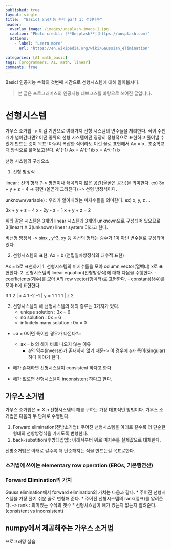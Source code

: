 ```yaml
---
published: true
layout: single
title:  "Basic! 인공지능 수학 part 1: 선형대수"
header:
  overlay_image: /images/unsplash-image-1.jpg
  caption: "Photo credit: [**Unsplash**](https://unsplash.com)"
  actions:
    - label: "Learn more"
      url: "https://en.wikipedia.org/wiki/Gaussian_elimination"
      
categories: [AI math_basic]
tags: [programmers, AI, math, linear]
comments: true
---
```


Basic! 인공지능 수학의 첫번째 시간으로 선형시스템에 대해 알아봅시다.  

> 본 글은 프로그래머스의 인공지능 데브코스를 
> 바탕으로 쓰여진 글입니다.

# 선형시스템
가우스 소거법 -> 이걸 기반으로 여러가지 선형 시스템의 변수들을 처리한다. 
식이 수천개가 넘어간다면? 
어떤 종류의 선형 시스템이던 굉장히 정형적으로 표현하고 풀어낼 수 있게 만드는 것이 목표!
아무리 복잡한 식이라도 이런 꼴로 표현해서 Ax = b , 초중학교때 방식으로 풀어보고싶다.
A^(-1) Ax = A^(-1)b
x = A^(-1) b

선형 시스템의 구성요소 

1. 선형 방정식

linear : 선의 형태 ?-> 평면이나 왜곡되지 않은 공간(올곧은 공간)을 의미한다. 
ex) 3x + y + z = 4 -> 평면 (올곧게 그려진다) -> 선형 방정식이다. 

unknown(variable) : 우리가 알아내려는 미지수들을 의미한다. ex) x, y, z ...

3x + y + z = 4
x - 2y - z = 1
x + y + z = 2

위와 같은 시스템은 3개의 linear 시스템과 3개의 unknown으로 구성되어 있으므로
3(linear) X 3(unknown) linear system 이라고 한다. 

비선형 방정식 -> sinx , y^3, xy 등 곡선의 형태는 승수가 1이 아닌 변수들로 구성되어 있다. 

2. 선형시스템의 표현: Ax = b (연립일차방정식의 대수적 표현)

Ax = b로 표현하기
    1. 선형시스템의 미지수들을 모아 column vector(열벡터) x로 표현한다. 
    2. 선형시스템의 linear equation(선형방정식)에 대해 다음을 수행한다. 
        - coefficients(계수)를 모아 A의 row vector(행벡터)로 표현한다. 
        - constant(상수)를 모아 b에 표현한다. 
    
3  1  2 | x     4
1 -2 -1 | y  =  1
1  1  1 | z     2
 

3. 선형시스템의 해 
선형시스템의 해의 종류는 3가지가 있다. 
    * unique solution : 3x = 6
    * no solution : 0x = 6
    * infinitely many solution : 0x = 0

* ~a = 0이면 특이한 경우가 나온다?~ 
    * ax = b 의 해가 바로 나오지 않는 이유
        * a의 역수(inverse)가 존재하지 않기 때문-> 이 경우에 a가 특이(singular)하다 이야기 한다. 

* 해가 존재하면 선형시스템이 consistent 하다고 한다. 
* 해가 없으면 선형시스템이 inconsistent 하다고 한다.  


## 가우스 소거법

가우스 소거법은 m X n 선형시스템의 해를 구하는 가장 대표적인 방법이다. 
가우스 소거법은 다음의 두 단계로 수행된다. 

1. Forward elimination(전방소거법): 주어진 선형시스템을 아래로 갈수록 더 단순한 형태의 선향방정식을 가지도록 변형한다.
2. back-substition(후방대입법): 아래서부터 위로 미지수를 실제값으로 대체한다. 

전방소거법은 아래로 갈수록 더 단순해지는 식을 만드는걸 목표로한다. 

### 소거법에 쓰이는 elementary row operation (EROs, 기본행연산)

### Forward Elimination의 가치 
Gauss elimination에서 forward elimination의 가치는 다음과 같다.
    * 주어진 선형시스템을 가장 풀기 쉬운 꼴로 변형해 준다.
    * 주어진 선형시스템의 rank(랭크)를 알려준다. -> rank : 의미있는 수식의 갯수 
    * 선형시스템이 해가 있는지 없는지 알려준다. (consistent vs inconsistent)

## numpy에서 제공해주는 가우스 소거법 

프로그래밍 실습


